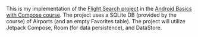 This is my implementation of the [Flight Search project](https://developer.android.com/codelabs/basic-android-kotlin-compose-flight-search) 
in the [Android Basics with Compose course](https://developer.android.com/courses/android-basics-compose/course). The project uses a SQLite DB (provided by the course)
of Airports (and an empty Favorites table). The project will utilize Jetpack Compose, Room (for data persistence), and DataStore.
